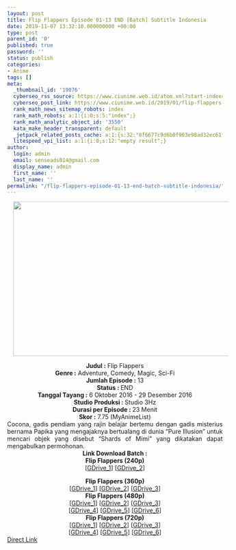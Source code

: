 ```yaml
---
layout: post
title: Flip Flappers Episode 01-13 END [Batch] Subtitle Indonesia
date: 2019-11-07 13:32:10.000000000 +00:00
type: post
parent_id: '0'
published: true
password: ''
status: publish
categories:
- Anime
tags: []
meta:
  _thumbnail_id: '19076'
  cyberseo_rss_source: https://www.ciunime.web.id/atom.xml?start-index=2101&max-results=150
  cyberseo_post_link: https://www.ciunime.web.id/2019/01/flip-flappers-episode-01-13-end-batch.html
  rank_math_news_sitemap_robots: index
  rank_math_robots: a:1:{i:0;s:5:"index";}
  rank_math_analytic_object_id: '3550'
  kata_make_header_transparent: default
  _jetpack_related_posts_cache: a:1:{s:32:"8f6677c9d6b0f903e98ad32ec61f8deb";a:2:{s:7:"expires";i:1663431270;s:7:"payload";a:0:{}}}
  litespeed_vpi_list: a:1:{i:0;s:12:"empty result";}
author:
  login: admin
  email: senseads014@gmail.com
  display_name: admin
  first_name: ''
  last_name: ''
permalink: "/flip-flappers-episode-01-13-end-batch-subtitle-indonesia/"
---
```

<div class="separator" style="clear: both; text-align: center;"><a href="https://1.bp.blogspot.com/-51TT5sDCrQI/XDGL7zcTjtI/AAAAAAAAGWs/-gShFzocBiEmgY3NqtmIV68Xnlg-HFzEgCLcBGAs/s1600/Flip%2BFlappers.jpg" imageanchor="1" style="margin-left: 1em; margin-right: 1em;"><img border="0" data-original-height="720" data-original-width="1280" height="360" src="{{ site.baseurl }}/assets/2019/11/Flip%2BFlappers.jpg" width="640" /></a></div>
<p>
<div style="text-align: center;"><b>Judul :</b> Flip Flappers</div>
<div style="text-align: center;"><b><b>Genre :</b></b> Adventure, Comedy, Magic, Sci-Fi</div>
<div style="text-align: center;"><b>Jumlah Episode :</b> 13<br /><b>Status :&nbsp;</b>END<br /><b>Tanggal Tayang :</b> 6 Oktober 2016 - 29 Desember 2016<br /><b>Studio Produksi : </b>Studio 3Hz<br /><b>Durasi per Episode :&nbsp;</b>23 Menit</div>
<div style="text-align: center;"><b>Skor :</b> 7.75 (MyAnimeList)</div>
<div style="text-align: justify;"></div>
<div style="text-align: justify;">Cocona, gadis pendiam yang rajin belajar bertemu dengan gadis misterius bernama Papika yang mengajaknya bertualang di dunia “Pure Illusion” untuk mencari objek yang disebut “Shards of Mimi” yang dikatakan dapat mengabulkan permohonan.</div>
<div style="text-align: justify;"></div>
<div style="text-align: justify;"></div>
<div style="text-align: center;"><b>Link Download Batch :</b></div>
<div style="text-align: center;">
<div style="text-align: center;"><b>Flip Flappers (240p)</b></div>
<div style="text-align: center;">[<a href="https://drive.google.com/uc?id=1djIjXc0Upn_GVV9gmY4npjkA9BjMOI41" target="_blank" rel="noopener">GDrive_1</a>] [<a href="https://drive.google.com/uc?id=1zOiJw9eU4MaKdRetjYWd2U1sULR4DcqW" target="_blank" rel="noopener">GDrive_2</a>]</div>
<p></div>
<div style="text-align: center;"><b>Flip Flappers (360p)</b></div>
<div style="text-align: center;">[<a href="https://drive.google.com/uc?id=1fR6DodLh-4E0BfdGqdqrV8JTBCk68u-m" target="_blank" rel="noopener">GDrive_1</a>] [<a href="https://drive.google.com/uc?id=1WsncoGQx_dAfTXW6aStHB4hucMc9C-zN" target="_blank" rel="noopener">GDrive_2</a>] [<a href="https://drive.google.com/uc?id=1FJTZfVQo4GQTJo833SaLHYK-7FLDQylk" target="_blank" rel="noopener">GDrive_3</a>]</div>
<div style="text-align: center;"></div>
<div style="text-align: center;"><b>Flip Flappers (480p)</b><br />[<a href="https://drive.google.com/uc?id=1nT4-0m6Envu7HztiC1faj-Z7gck2X8Wf" target="_blank" rel="noopener">GDrive_1</a>] [<a href="https://drive.google.com/uc?id=1vS5gzs7Zj8xf3xz5zoO-LwRgQ6Bd8rjI" target="_blank" rel="noopener">GDrive_2</a>] [<a href="https://drive.google.com/uc?id=1KZUoNvFEwqW8yhYyAHFTrXkSg-qHaBG7" target="_blank" rel="noopener">GDrive_3</a>]<br />[<a href="https://drive.google.com/uc?id=1KZUoNvFEwqW8yhYyAHFTrXkSg-qHaBG7" target="_blank" rel="noopener">GDrive_4</a>] [<a href="https://drive.google.com/uc?id=18G-GELrPhrqBHqZQFrkJwALFZ3KFYAUY" target="_blank" rel="noopener">GDrive_5</a>] [<a href="https://drive.google.com/uc?export=download&amp;id=0B5UEHHyRdBnNajNlRG1fVnFDWkk" target="_blank" rel="noopener">GDrive_6</a>]</div>
<div style="text-align: center;"><b>Flip Flappers (720p)</b><br />[<a href="https://drive.google.com/uc?id=1ikuc3JRao-z_pS1vRPNt8fHENH5esmxm" target="_blank" rel="noopener">GDrive_1</a>] [<a href="https://drive.google.com/uc?id=1RQtXC37MDjBE1fPIpkcZCfE6hEFMqMf0" target="_blank" rel="noopener">GDrive_2</a>] [<a href="https://drive.google.com/uc?id=1N5CfkTh5Ienw3OuQL3M8uXC9mS57MXwg" target="_blank" rel="noopener">GDrive_3</a>]<br />[<a href="https://drive.google.com/uc?id=1N5CfkTh5Ienw3OuQL3M8uXC9mS57MXwg" target="_blank" rel="noopener">GDrive_4</a>] [<a href="https://drive.google.com/uc?id=1gY0zsf2Swv9nH35e9tNrehhkJZlG4BND" target="_blank" rel="noopener">GDrive_5</a>] [<a href="https://drive.google.com/uc?export=download&amp;id=0B5UEHHyRdBnNTDNPdThnNTB5WUE" target="_blank" rel="noopener">GDrive_6</a>]</div>
<link rel="stylesheet" href="https://cdnjs.cloudflare.com/ajax/libs/font-awesome/4.7.0/css/font-awesome.min.css" />
<div class="divbtn"> <a href="https://handymansurrender.com/fihup8buzv?key=94550f7ce39444073321dde3b8782f97" class="btn"><i class="fa fa-download"></i> Direct Link</a> </div>
